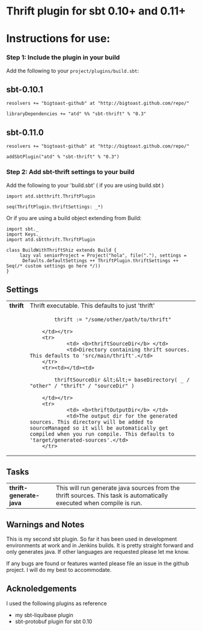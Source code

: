 Thrift plugin for sbt 0.10+ and 0.11+
====================================

# Instructions for use:
### Step 1: Include the plugin in your build

Add the following to your `project/plugins/build.sbt`:

## sbt-0.10.1

    resolvers += "bigtoast-github" at "http://bigtoast.github.com/repo/"

    libraryDependencies += "atd" %% "sbt-thrift" % "0.3"

## sbt-0.11.0

    resolvers += "bigtoast-github" at "http://bigtoast.github.com/repo/"

    addSbtPlugin("atd" % "sbt-thrift" % "0.3")

### Step 2: Add sbt-thrift settings to your build

Add the following to your 'build.sbt' ( if you are using build.sbt )


    import atd.sbtthrift.ThriftPlugin

    seq(ThriftPlugin.thriftSettings: _*)

Or if you are using a build object extending from Build:

    import sbt._
    import Keys._
    import atd.sbtthrift.ThriftPlugin

    class BuildWithThriftShiz extends Build {
         lazy val seniorProject = Project("hola", file("."), settings = 
          Defaults.defaultSettings ++ ThriftPlugin.thriftSettings ++ Seq(/* custom settings go here */))
    }


## Settings

<table>
        <tr>
                <td> <b>thrift</b> </td>
                <td>Thrift executable. This defaults to just 'thrift'</td>
        </tr>
        <tr><td></td><td>

            thrift := "/some/other/path/to/thrift"

        </td></tr>
        <tr>
                <td> <b>thriftSourceDir</b> </td>
                <td>Directory containing thrift sources. This defaults to 'src/main/thrift'.</td>
        </tr>
        <tr><td></td><td>

            thriftSourceDir &lt;&lt;= baseDirectory( _ / "other" / "thrift" / "sourceDir" )

        </td></tr>
        <tr>
                <td> <b>thriftOutputDir</b> </td>
                <td>The output dir for the generated sources. This directory will be added to sourceManaged so it will be automatically get compiled when you run compile. This defaults to 'target/generated-sources'.</td>
        </tr>

</table>

## Tasks

<table>
        <tr>
                <td> <b>thrift-generate-java</b> </td>
                <td>This will run generate java sources from the thrift sources. This task is automatically executed when compile is run.</td>
        </tr>

</table>


Warnings and Notes
------------------
This is my second sbt plugin. So far it has been used in development environments at work and in Jenkins builds. It is pretty straight forward and only generates java. If other languages are requested please let me know.

If any bugs are found or features wanted please file an issue in the github project. I will do my best to accommodate.


Acknoledgements
---------------
I used the following plugins as reference

 * my sbt-liquibase plugin
 * sbt-protobuf plugin for sbt 0.10

